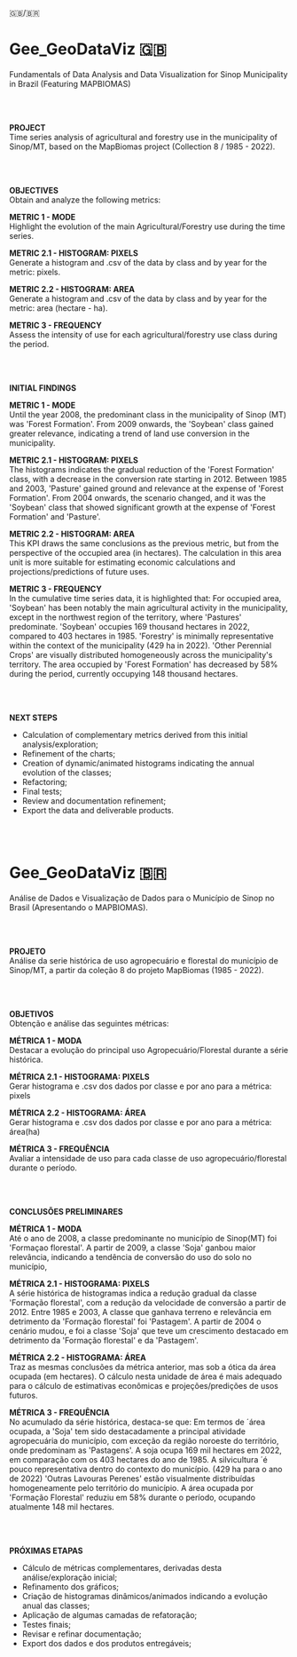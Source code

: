🇬🇧/🇧🇷
# Gee_GeoDataViz 🇬🇧
Fundamentals of Data Analysis and Data Visualization for Sinop Municipality in Brazil (Featuring MAPBIOMAS)

<br>
<br>

**PROJECT**<br>
Time series analysis of agricultural and forestry use in the municipality of Sinop/MT, based on the MapBiomas project (Collection 8 / 1985 - 2022).

<br>
<br>

**OBJECTIVES**<br>
Obtain and analyze the following metrics:

**METRIC 1 - MODE**<br>
Highlight the evolution of the main Agricultural/Forestry use during the time series.

**METRIC 2.1 - HISTOGRAM: PIXELS**<br> 
Generate a histogram and .csv of the data by class and by year for the metric: pixels.

**METRIC 2.2 - HISTOGRAM: AREA**<br> 
Generate a histogram and .csv of the data by class and by year for the metric: area (hectare - ha).

**METRIC 3 - FREQUENCY**<br> 
Assess the intensity of use for each agricultural/forestry use class during the period.

<br>
<br>

**INITIAL FINDINGS**

**METRIC 1 - MODE**<br> 
Until the year 2008, the predominant class in the municipality of Sinop (MT) was 'Forest Formation'. From 2009 onwards, the 'Soybean' class gained greater relevance, indicating a trend of land use conversion in the municipality.

**METRIC 2.1 - HISTOGRAM: PIXELS**<br> 
The histograms indicates the gradual reduction of the 'Forest Formation' class, with a decrease in the conversion rate starting in 2012. 
Between 1985 and 2003, 'Pasture' gained ground and relevance at the expense of 'Forest Formation'. From 2004 onwards, the scenario changed, and it was the 'Soybean' class that showed significant growth at the expense of 'Forest Formation' and 'Pasture'.

**METRIC 2.2 - HISTOGRAM: AREA**<br>
This KPI draws the same conclusions as the previous metric, but from the perspective of the occupied area (in hectares). The calculation in this area unit is more suitable for estimating economic calculations and projections/predictions of future uses.

**METRIC 3 - FREQUENCY**<br> 
In the cumulative time series data, it is highlighted that: 
For occupied area, 'Soybean' has been notably the main agricultural activity in the municipality, except in the northwest region of the territory, where 'Pastures' predominate. 
'Soybean' occupies 169 thousand hectares in 2022, compared to 403 hectares in 1985. 
'Forestry' is minimally representative within the context of the municipality (429 ha in 2022). 
'Other Perennial Crops' are visually distributed homogeneously across the municipality's territory. 
The area occupied by 'Forest Formation' has decreased by 58% during the period, currently occupying 148 thousand hectares.

<br>
<br>

**NEXT STEPS**<br> 
- Calculation of complementary metrics derived from this initial analysis/exploration; 
- Refinement of the charts; 
- Creation of dynamic/animated histograms indicating the annual evolution of the classes; 
- Refactoring; 
- Final tests; 
- Review and documentation refinement; 
- Export the data and deliverable products.

<br>
<br>

# Gee_GeoDataViz 🇧🇷
Análise de Dados e Visualização de Dados para o Município de Sinop no Brasil (Apresentando o MAPBIOMAS).

<br>
<br>

**PROJETO**<br> 
Análise da serie histórica de uso agropecuário e florestal do município de Sinop/MT, 
a partir da coleção 8 do projeto MapBiomas (1985 - 2022).

<br> 
<br> 

**OBJETIVOS**<br> 
Obtenção e análise das seguintes métricas:
  
**MÉTRICA 1 - MODA**<br> 
Destacar a evolução do principal uso Agropecuário/Florestal durante a série histórica.
  
**MÉTRICA 2.1 - HISTOGRAMA: PIXELS**<br> 
Gerar histograma e .csv dos dados por classe e por ano para a métrica: pixels 

**MÉTRICA 2.2 - HISTOGRAMA: ÁREA**<br> 
Gerar histograma e .csv dos dados por classe e por ano para a métrica: área(ha)
  
**MÉTRICA 3 - FREQUÊNCIA**<br> 
Avaliar a intensidade de uso para cada classe de uso agropecuário/florestal durante o período.

<br> 
<br> 

**CONCLUSÕES PRELIMINARES**<br> 

**MÉTRICA 1 - MODA**<br> 
Até o ano de 2008, a classe predominante no município de Sinop(MT) foi 'Formaçao florestal'.
A partir de 2009, a classe 'Soja' ganbou maior relevância, indicando a tendência de conversão do uso do solo no município,

**MÉTRICA 2.1 - HISTOGRAMA: PIXELS**<br> 
A série histórica de histogramas indica a redução gradual da classe 'Formação florestal', com a redução da velocidade de conversão a partir de 2012. 
Entre 1985 e 2003, A classe que ganhava terreno e relevância em detrimento da 'Formação florestal' foi 'Pastagem'.
A partir de 2004 o cenário mudou, e foi a classe 'Soja' que teve um crescimento destacado em detrimento da 'Formação florestal' e da 'Pastagem'.

**MÉTRICA 2.2 - HISTOGRAMA: ÁREA**<br> 
Traz as mesmas conclusões da métrica anterior, mas sob a ótica da área ocupada (em hectares). 
O cálculo nesta unidade de área é mais adequado para o cálculo de estimativas econômicas e projeções/predições de usos futuros.

**MÉTRICA 3 - FREQUÊNCIA**<br> 
No acumulado da série histórica, destaca-se que:
Em termos de ´área ocupada, a 'Soja' tem sido destacadamente a principal atividade agropecuária do município, com exceção da região noroeste do território, onde predominam as 'Pastagens'.
A soja ocupa 169 mil hectares em 2022, em comparação com os 403 hectares do ano de 1985.
A silvicultura ´é pouco representativa dentro do contexto do município. (429 ha para o ano de 2022)
'Outras Lavouras Perenes' estão visualmente distribuídas homogeneamente pelo território do município.
A área ocupada por 'Formação Florestal' reduziu em 58% durante o período, ocupando atualmente 148 mil hectares.  

<br> 
<br> 

**PRÓXIMAS ETAPAS**<br> 

- Cálculo de métricas complementares, derivadas desta análise/exploração inicial;
- Refinamento dos gráficos;
- Criação de histogramas dinâmicos/animados indicando a evolução anual das classes;
- Aplicação de algumas camadas de refatoração;
- Testes finais;
- Revisar e refinar documentação;
- Export dos dados e dos produtos entregáveis;
